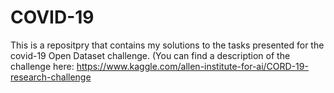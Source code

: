 # COVID-19
This is a repositpry that contains my solutions to the tasks presented for the covid-19 Open Dataset challenge. (You can find a description of the challenge here: https://www.kaggle.com/allen-institute-for-ai/CORD-19-research-challenge
